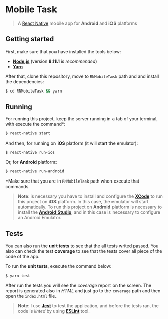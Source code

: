 # Mobile Task
> A [React Native](https://facebook.github.io/react-native/) mobile app for **Android** and **iOS** platforms

## Getting started
First, make sure that you have installed the tools below:
- **[Node.js](https://nodejs.org/)** (version **8.11.1** is *recommended*)
- **[Yarn](https://yarnpkg.com/)**

After that, clone this repository, move to `RNMobileTask` path and and install the dependencies:
```bash
$ cd RNMobileTask && yarn
```

## Running
For running this project, keep the server running in a tab of your terminal, with execute the command*:
```bash
$ react-native start
```

And then, for running on **iOS** platform (it will start the emulator):
```bash
$ react-native run-ios
```

Or, for **Android** platform:
```bash
$ react-native run-android
```

*Make sure that you are in `RNMobileTask` path when execute that commands.

> **Note**: is necessary you have to install and configure the **[XCode](https://developer.apple.com/xcode/)** to run this project on **iOS** platform. In this case, the emulator will start automatically. To run this project on **Android** platform is necessary to install the **[Android Studio](https://developer.android.com/studio/)**, and in this case is necessary to configure an Android Emulator.

## Tests
You can also run the **unit tests** to see that the all tests writed passed. You also can check the test **coverage** to see that the tests cover all piece of the code of the app.

To run the **unit tests**, execute the command below:
```bash
$ yarn test
```

After run the tests you will see the *coverage* report on the screen. The report is generated also in *HTML* and just go to the `coverage` path and then open the `index.html` file.

> **Note**: I use **[Jest](https://facebook.github.io/jest/)** to test the application, and before the tests ran, the code is *linted* by using **[ESLint](http://eslint.org)** tool.